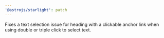 ```yaml
---
'@astrojs/starlight': patch
---
```


Fixes a text selection issue for heading with a clickable anchor link when using double or triple click to select text.
